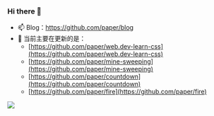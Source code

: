 ### Hi there 👋

- 📫 Blog：https://github.com/paper/blog
- 🔭 当前主要在更新的是：
  - [https://github.com/paper/web.dev-learn-css](https://github.com/paper/web.dev-learn-css)
  - [https://github.com/paper/mine-sweeping](https://github.com/paper/mine-sweeping)
  - [https://github.com/paper/countdown](https://github.com/paper/countdown)
  - [https://github.com/paper/fire](https://github.com/paper/fire)

<img src="https://github-readme-stats.vercel.app/api?username=paper&show_icons=true&theme=nightowl2&count_private=true&include_all_commits=true&show_owner=true">

<!--
**paper/paper** is a ✨ _special_ ✨ repository because its `README.md` (this file) appears on your GitHub profile.

Here are some ideas to get you started:

- 🔭 I’m currently working on ...
- 🌱 I’m currently learning ...
- 👯 I’m looking to collaborate on ...
- 🤔 I’m looking for help with ...
- 💬 Ask me about ...
- 📫 How to reach me: ...
- 😄 Pronouns: ...
- ⚡ Fun fact: ...
-->

